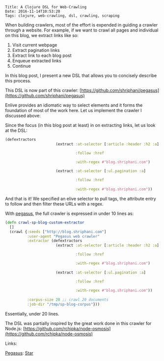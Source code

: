     Title: A Clojure DSL for Web-Crawling
    Date: 2016-11-14T10:53:20
    Tags: clojure, web-crawling, dsl, crawling, scraping

When building crawlers, most of the effort is expended in guiding a crawler through a website. For example, if we want to crawl all pages and individual on this blog, we extract links like so:

1. Visit current webpage
2. Extract pagination links
3. Extract link to each blog post
4. Enqueue extracted links
5. Continue

In this blog post, I present a new DSL that allows you to concisely describe this process.

This DSL is now part of this crawler: [https://github.com/shriphani/pegasus](https://github.com/shriphani/pegasus) 

<!-- more -->

Enlive provides an idiomatic way to select elements and it forms the foundation of most of the work here. Let us implement the crawler I discussed above:

Since the focus (in this blog post at least) in on extracting links, let us look at the DSL:

```clojure
(defextractors
                       (extract :at-selector [:article :header :h2 :a]

                                :follow :href

                                :with-regex #"blog.shriphani.com")
                       
                       (extract :at-selector [:ul.pagination :a]

                                :follow :href
                                
                                :with-regex #"blog.shriphani.com"))
```

And that is it! We specified an elive selector to pull tags, the attribute entry to follow and then filter these URLs with a regex.

With [pegasus](https://github.com/shriphani/pegasus), the full crawler is expressed in under 10 lines as:

```clojure
(defn crawl-sp-blog-custom-extractor
  []
  (crawl {:seeds ["http://blog.shriphani.com"]
          :user-agent "Pegasus web crawler"
          :extractor (defextractors
                       (extract :at-selector [:article :header :h2 :a]

                                :follow :href

                                :with-regex #"blog.shriphani.com")
                       
                       (extract :at-selector [:ul.pagination :a]

                                :follow :href
                                
                                :with-regex #"blog.shriphani.com"))
          
          :corpus-size 20 ;; crawl 20 documents
          :job-dir "/tmp/sp-blog-corpus"}))
```

Essentially, under 20 lines.

The DSL was partially inspired by the great work done in this crawler for Node.js: [https://github.com/rchipka/node-osmosis](https://github.com/rchipka/node-osmosis)

Links:
<!-- Place this tag where you want the button to render. -->
[Pegasus](https://github.com/shriphani/pegasus): <a class="github-button" href="https://github.com/shriphani/pegasus" data-icon="octicon-star" data-style="mega" data-count-href="/shriphani/pegasus/stargazers" data-count-api="/repos/shriphani/pegasus#stargazers_count" data-count-aria-label="# stargazers on GitHub" aria-label="Star shriphani/pegasus on GitHub">Star</a> 

<div>
<!-- Place this tag in your head or just before your close body tag. -->
<script async defer src="https://buttons.github.io/buttons.js"></script>
</div>